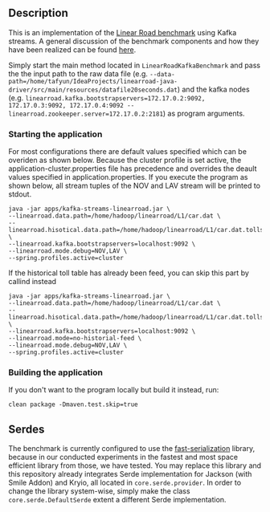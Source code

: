 ## Description
This is an implementation of the [Linear Road benchmark](http://www.isys.ucl.ac.be/vldb04/eProceedings/contents/pdf/RS12P1.PDF) using Kafka
streams. A general discussion of the benchmark components and how they have been realized can be found [here](https://github.com/twiechert/kafka-streams-linearroad/blob/master/Components.pdf).


Simply start the main method located in `LinearRoadKafkaBenchmark` and pass the the input path to the raw data file (e.g. `--data-path=/home/tafyun/IdeaProjects/linearroad-java-driver/src/main/resources/datafile20seconds.dat`)
and the kafka nodes (e.g. `linearroad.kafka.bootstrapservers=172.17.0.2:9092, 172.17.0.3:9092, 172.17.0.4:9092 --linearroad.zookeeper.server=172.17.0.2:2181`) as program arguments.

### Starting the application
For most configurations there are default values specified which can be overiden as shown below. Because the cluster profile is set active,
the application-cluster.properties file has precedence and overrides the deault values specified in application.properties. If you execute the program as shown below, all stream tuples of the NOV and LAV
stream will be printed to stdout.


```
java -jar apps/kafka-streams-linearroad.jar \
--linearroad.data.path=/home/hadoop/linearroad/L1/car.dat \
--linearroad.hisotical.data.path=/home/hadoop/linearroad/L1/car.dat.tolls.dat \
--linearroad.kafka.bootstrapservers=localhost:9092 \
--linearroad.mode.debug=NOV,LAV \
--spring.profiles.active=cluster
```

If the historical toll table has already been feed, you can skip this part by callind instead

```
java -jar apps/kafka-streams-linearroad.jar \
--linearroad.data.path=/home/hadoop/linearroad/L1/car.dat \
--linearroad.hisotical.data.path=/home/hadoop/linearroad/L1/car.dat.tolls.dat \
--linearroad.kafka.bootstrapservers=localhost:9092 \
--linearroad.mode=no-historial-feed \
--linearroad.mode.debug=NOV,LAV \
--spring.profiles.active=cluster
```

### Building the application
If you don't want to the program locally but build it instead, run:

```
clean package -Dmaven.test.skip=true
```

## Serdes
The benchmark is currently configured to use the [fast-serialization](https://github.com/RuedigerMoeller/fast-serialization) library, because in our conducted experiments in
the fastest and most space efficient library from those, we have tested. You may replace this library and this repository already integrates
Serde implementation for Jackson (with Smile Addon) and Kryio, all located in `core.serde.provider`. In order to change the library system-wise, simply make
the class `core.serde.DefaultSerde` extent a different Serde implementation.

